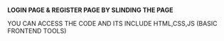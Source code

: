 **LOGIN PAGE & REGISTER PAGE BY SLINDING  THE PAGE**

YOU CAN ACCESS THE CODE AND ITS  INCLUDE HTML,CSS,JS (BASIC FRONTEND TOOLS)
